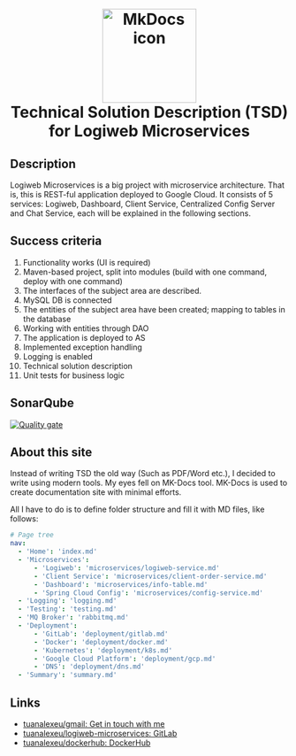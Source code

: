 <h1 align="center">
<br><img src="https://comunytek.com/wp-content/uploads/2017/03/Microservices.png" alt="MkDocs icon" width="170">
<br>Technical Solution Description (TSD) for Logiweb Microservices
</h1>

## Description

<p>
Logiweb Microservices is a big project with microservice architecture. That is, this is REST-ful application deployed to Google Cloud.
It consists of 5 services: Logiweb, Dashboard, Client Service, Centralized Config Server and Chat Service, 
each will be explained in the following sections. </p>

<!-- https://shields.io/ -->


## Success criteria
1. Functionality works (UI is required)
2. Maven-based project, split into modules (build with one command, deploy with one command)
3. The interfaces of the subject area are described.
4. MySQL DB is connected
5. The entities of the subject area have been created; mapping to tables in the database
6. Working with entities through DAO
7. The application is deployed to AS
8. Implemented exception handling
9. Logging is enabled
10. Technical solution description
11. Unit tests for business logic

## SonarQube

[![Quality gate](https://sonarcloud.io/api/project_badges/quality_gate?project=tuanalexeu_logiweb-microservices)](https://sonarcloud.io/dashboard?id=tuanalexeu_logiweb-microservices)

## About this site

Instead of writing TSD the old way (Such as PDF/Word etc.), 
I decided to write using modern tools. My eyes fell on MK-Docs tool. 
MK-Docs is used to create documentation site with minimal efforts. 

All I have to do is to define folder structure and fill it with MD files, like follows:
```yaml
# Page tree
nav:
  - 'Home': 'index.md'
  - 'Microservices':
      - 'Logiweb': 'microservices/logiweb-service.md'
      - 'Client Service': 'microservices/client-order-service.md'
      - 'Dashboard': 'microservices/info-table.md'
      - 'Spring Cloud Config': 'microservices/config-service.md'
  - 'Logging': 'logging.md'
  - 'Testing': 'testing.md'
  - 'MQ Broker': 'rabbitmq.md'
  - 'Deployment':
      - 'GitLab': 'deployment/gitlab.md'
      - 'Docker': 'deployment/docker.md'
      - 'Kubernetes': 'deployment/k8s.md'
      - 'Google Cloud Platform': 'deployment/gcp.md'
      - 'DNS': 'deployment/dns.md'
  - 'Summary': 'summary.md'
```


## Links

- [tuanalexeu/gmail: Get in touch with me]
- [tuanalexeu/logiweb-microservices: GitLab]
- [tuanalexeu/dockerhub: DockerHub]

[tuanalexeu/gmail: Get in touch with me]: mailto:alekseytyan45@gmail.com
[tuanalexeu/logiweb-microservices: GitLab]: https://gitlab.com/tuanalexeu/logiweb-microservices
[tuanalexeu/dockerhub: DockerHub]: https://hub.docker.com/u/tuanalexeu
